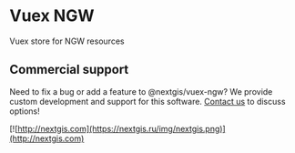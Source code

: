 # Vuex NGW

Vuex store for NGW resources

## Commercial support

Need to fix a bug or add a feature to @nextgis/vuex-ngw? We provide custom development and support for this software. [Contact us](http://nextgis.com/contact/) to discuss options!

[![http://nextgis.com](https://nextgis.ru/img/nextgis.png)](http://nextgis.com)
